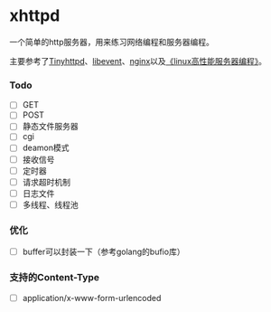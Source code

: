 # xhttpd
一个简单的http服务器，用来练习网络编程和服务器编程。

主要参考了[Tinyhttpd](https://github.com/EZLippi/Tinyhttpd)、[libevent](https://github.com/libevent/libevent)、[nginx](https://github.com/nginx/nginx)以及[《linux高性能服务器编程》](https://book.douban.com/subject/24722611/)。

### Todo
- [ ] GET
- [ ] POST
- [ ] 静态文件服务器
- [ ] cgi
- [ ] deamon模式
- [ ] 接收信号
- [ ] 定时器
- [ ] 请求超时机制
- [ ] 日志文件
- [ ] 多线程、线程池

### 优化
- [ ] buffer可以封装一下（参考golang的bufio库）

### 支持的Content-Type
- [ ] application/x-www-form-urlencoded
